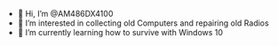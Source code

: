 - 👋 Hi, I’m @AM486DX4100
- 👀 I’m interested in collecting old Computers and repairing old Radios
- 🌱 I’m currently learning how to survive with Windows 10

<!---
AM486DX4100/AM486DX4100 is a ✨ special ✨ repository because its `README.md` (this file) appears on your GitHub profile.
You can click the Preview link to take a look at your changes.
--->
